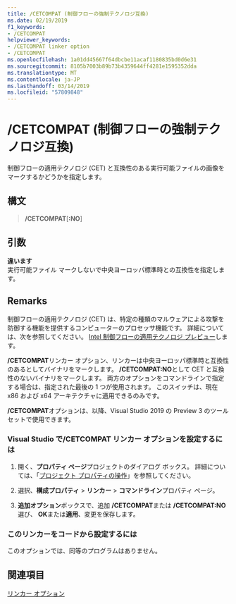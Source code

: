 ```yaml
---
title: /CETCOMPAT (制御フローの強制テクノロジ互換)
ms.date: 02/19/2019
f1_keywords:
- /CETCOMPAT
helpviewer_keywords:
- /CETCOMPAT linker option
- /CETCOMPAT
ms.openlocfilehash: 1a01dd45667f64dbcbe11acaf1180835bd0d6e31
ms.sourcegitcommit: 8105b7003b89b73b4359644ff4281e1595352dda
ms.translationtype: MT
ms.contentlocale: ja-JP
ms.lasthandoff: 03/14/2019
ms.locfileid: "57809848"
---
```

# <a name="cetcompat-control-flow-enforcement-technology-compatible"></a>/CETCOMPAT (制御フローの強制テクノロジ互換)

制御フローの適用テクノロジ (CET) と互換性のある実行可能ファイルの画像をマークするかどうかを指定します。

## <a name="syntax"></a>構文

> **/CETCOMPAT**\[**:NO**]

## <a name="arguments"></a>引数

**違います**<br/>
実行可能ファイル マークしないで中央ヨーロッパ標準時との互換性を指定します。

## <a name="remarks"></a>Remarks

制御フローの適用テクノロジ (CET) は、特定の種類のマルウェアによる攻撃を防御する機能を提供するコンピューターのプロセッサ機能です。 詳細については、次を参照してください。 [Intel 制御フローの適用テクノロジ プレビュー](https://software.intel.com/sites/default/files/managed/4d/2a/control-flow-enforcement-technology-preview.pdf)します。

**/CETCOMPAT**リンカー オプション、リンカーは中央ヨーロッパ標準時と互換性のあるとしてバイナリをマークします。 **/CETCOMPAT:NO**として CET と互換性のないバイナリをマークします。 両方のオプションをコマンドラインで指定する場合は、指定された最後の 1 つが使用されます。 このスイッチは、現在 x86 および x64 アーキテクチャに適用できるのみです。

**/CETCOMPAT**オプションは、以降、Visual Studio 2019 の Preview 3 のツールセットで使用できます。

### <a name="to-set-the-cetcompat-linker-option-in-visual-studio"></a>Visual Studio で/CETCOMPAT リンカー オプションを設定するには

1. 開く、**プロパティ ページ**プロジェクトのダイアログ ボックス。 詳細については、「[プロジェクト プロパティの操作](../working-with-project-properties.md)」を参照してください。

1. 選択、**構成プロパティ** > **リンカー** > **コマンドライン**プロパティ ページ。

1. **追加オプション**ボックスで、追加 **/CETCOMPAT**または **/CETCOMPAT:NO**選び、 **OK**または**適用**、変更を保存します。

### <a name="to-set-this-linker-option-programmatically"></a>このリンカーをコードから設定するには

このオプションでは、同等のプログラムはありません。

## <a name="see-also"></a>関連項目

[リンカー オプション](linker-options.md)
